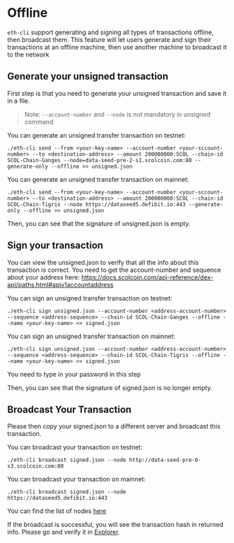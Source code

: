 # Offline


`eth-cli` support generating and signing all types of transactions offline, then broadcast them. This feature will let users generate and sign their transactions at an offline machine, then use another machine to broadcast it to the network

## Generate your unsigned transaction

First step is that you need to generate your unsigned transaction and save it in a file.

> Note: `--account-number` and `--node` is not mandatory in unsigned command

You can generate an unsigned transfer transaction on testnet:
```
./eth-cli send --from <your-key-name> --account-number <your-sccount-number> --to <destination-address> --amount 200000000:SCOL --chain-id SCOL-Chain-Ganges --node=data-seed-pre-2-s1.scolcoin.com:80 --generate-only --offline >> unsigned.json
```
You can generate an unsigned transfer transaction on mainnet:
```
./eth-cli send --from <your-key-name> --account-number <your-sccount-number> --to <destination-address> --amount 200000000:SCOL --chain-id SCOL-Chain-Tigris --node https://dataseed5.defibit.io:443 --generate-only --offline >> unsigned.json
```
Then, you can see that the signature of unsigned.json is empty.

## Sign your transaction

You can view the unsigned.json to verify that all the info about this transaction is correct. You need to get the account-number and sequence about your address here: https://docs.scolcoin.com/api-reference/dex-api/paths.html#apiv1accountaddress

You can sign an unsigned transfer transaction on testnet:
```
./eth-cli sign unsigned.json --account-number <address-account-number> --sequence <address-sequence> --chain-id SCOL-Chain-Ganges --offline --name <your-key-name> >> signed.json
```

You can sign an unsigned transfer transaction on mainnet:
```
./eth-cli sign unsigned.json --account-number <address-account-number> --sequence <address-sequence> --chain-id SCOL-Chain-Tigris --offline --name <your-key-name> >> signed.json
```

You need to type in your password in this step

Then, you can see that the signature of signed.json is no longer empty.

## Broadcast Your Transaction

Please then copy your signed.json to a different server and broadcast this transaction.

You can broadcast your transaction on testnet:
```
./eth-cli broadcast signed.json --node http://data-seed-pre-0-s3.scolcoin.com:80
```
You can broadcast your transaction on mainnet:
```
./eth-cli broadcast signed.json --node https://dataseed5.defibit.io:443
```

You can find the list of nodes [here](/api-reference/cli.html#where-to-connect)

If the broadcast is successful, you will see the transaction hash in returned info. Please go and verify it in [Explorer](https://testnet-explorer.scolcoin.com).